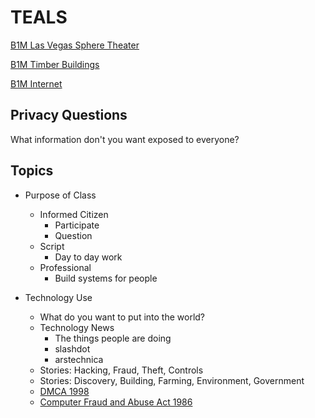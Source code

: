 # TEALS

[B1M Las Vegas Sphere Theater](https://www.youtube.com/watch?v=ydOn8qwLJzA)

[B1M Timber Buildings](https://www.youtube.com/watch?v=ieBVNgMkcpw)


[B1M Internet](https://www.youtube.com/watch?v=kbUTyTSoNSs)

## Privacy Questions

What information don't you want exposed to everyone?

## Topics

- Purpose of Class
    - Informed Citizen
        - Participate
        - Question
    - Script
        - Day to day work
    - Professional
        - Build systems for people

- Technology Use
    - What do you want to put into the world?
    - Technology News
        - The things people are doing
        - slashdot
        - arstechnica
    - Stories: Hacking, Fraud, Theft, Controls
    - Stories: Discovery, Building, Farming, Environment, Government
    - [DMCA 1998](https://en.wikipedia.org/wiki/Digital_Millennium_Copyright_Act)
    - [Computer Fraud and Abuse Act 1986](https://en.wikipedia.org/wiki/Computer_Fraud_and_Abuse_Act)
